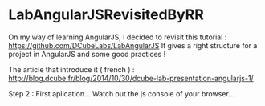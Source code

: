 # LabAngularJSRevisitedByRR

On my way of learning AngularJS, I decided to revisit this tutorial : https://github.com/DCubeLabs/LabAngularJS
It gives a right structure for a project in AngularJS and some good practices !

The article that introduce it ( french ) : http://blog.dcube.fr/blog/2014/10/30/dcube-lab-presentation-angularjs-1/

Step 2 : First aplication... Watch out the js console of your browser...
